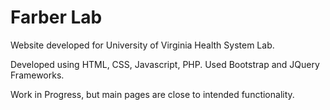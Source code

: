 # Farber Lab
Website developed for University of Virginia Health System Lab.

Developed using HTML, CSS, Javascript, PHP. Used Bootstrap and JQuery Frameworks.

Work in Progress, but main pages are close to intended functionality.
